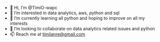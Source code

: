 - 👋 Hi, I’m @TimiO-wapc
- 👀 I’m interested in data analytics, aws, python and sql
- 🌱 I’m currently learning all python and hoping to improve on all my interests
- 💞️ I’m looking to collaborate on data analytics related issues and python 
- 📫 Reach me at timilanre@gmail.com

<!---
TimiO-wapc/TimiO-wapc is a ✨ special ✨ repository because its `README.md` (this file) appears on your GitHub profile.
You can click the Preview link to take a look at your changes.
--->
